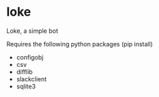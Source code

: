 # loke
Loke, a simple bot

Requires the following python packages (pip install)
- configobj
- csv
- difflib
- slackclient
- sqlite3
